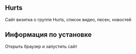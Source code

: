 ## Hurts
Сайт визитка о группе Hurts, список видео, песен, новостей
## Информация по установке
Открыть браузер и запустить сайт